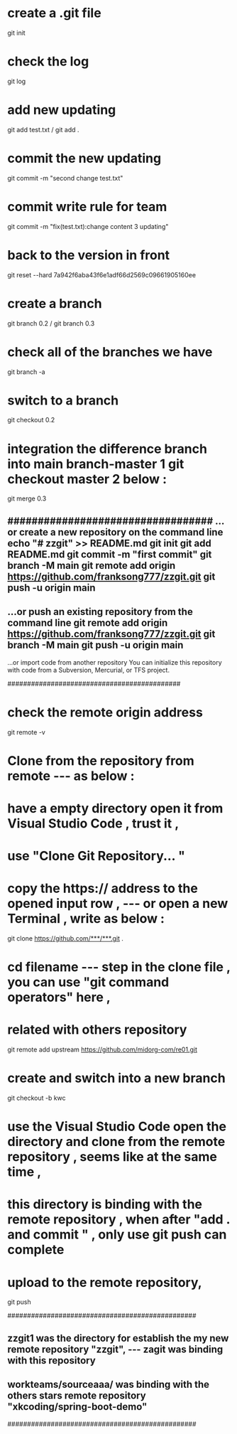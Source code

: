 # create a .git file 
git init
# check the log
git log
# add new updating
git add test.txt / git add .
# commit the new updating
git commit -m "second change test.txt"
# commit write rule for team 
git commit -m "fix(test.txt):change content 3 updating"
# back to the version in front 
git reset --hard 7a942f6aba43f6e1adf66d2569c09661905160ee
# create a branch 
git branch 0.2 / git branch 0.3 
# check all of the branches we have
git branch -a
# switch to a branch 
git checkout 0.2
# integration the difference branch into main branch-master 1 git checkout master 2 below :
git merge 0.3


##################################
…or create a new repository on the command line
echo "# zzgit" >> README.md
git init
git add README.md
git commit -m "first commit"
git branch -M main
git remote add origin https://github.com/franksong777/zzgit.git
git push -u origin main
-------------------------------------------------
…or push an existing repository from the command line
git remote add origin https://github.com/franksong777/zzgit.git
git branch -M main
git push -u origin main
----------------------------------------------------
…or import code from another repository
You can initialize this repository with code from a Subversion, Mercurial, or TFS project.

############################################

# check the remote origin address 
git remote -v

# Clone from the repository from remote --- as below :
# have a empty directory open it from Visual Studio Code , trust it , 
# use "Clone Git Repository... "
# copy the https:// address to the opened input row , --- or open a new Terminal , write as below :
git clone https://github.com/***/***.git .

# cd filename --- step in the clone file , you can use "git command operators" here ,
# related with others repository
git remote add upstream https://github.com/midorg-com/re01.git

# create and switch into a new branch 
git checkout -b kwc

# use the Visual Studio Code open the directory and clone from the remote repository , seems like at the same time ,
# this directory is binding with the remote repository , when after "add . and commit " , only use git push can complete 
# upload to the remote repository,
git push

################################################
## zzgit1 was the directory for establish the my new remote repository "zzgit", --- zagit was binding with this repository
## workteams/sourceaaa/ was binding with the others stars remote repository "xkcoding/spring-boot-demo" 

################################################

